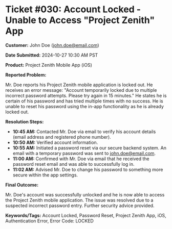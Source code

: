 # Ticket #030:  Account Locked - Unable to Access "Project Zenith" App

**Customer:** John Doe (john.doe@email.com)

**Date Submitted:** 2024-10-27 10:30 AM PST

**Product:** Project Zenith Mobile App (iOS)

**Reported Problem:**

Mr. Doe reports his Project Zenith mobile application is locked out. He receives an error message:  "Account temporarily locked due to multiple incorrect password attempts. Please try again in 15 minutes."  He states he is certain of his password and has tried multiple times with no success.  He is unable to reset his password using the in-app functionality as he is already locked out.

**Resolution Steps:**

* **10:45 AM:**  Contacted Mr. Doe via email to verify his account details (email address and registered phone number).
* **10:50 AM:** Verified account information.
* **10:55 AM:**  Initiated a password reset via our secure backend system. An email with a temporary password was sent to john.doe@email.com.
* **11:00 AM:** Confirmed with Mr. Doe via email that he received the password reset email and was able to successfully log in.
* **11:02 AM:**  Advised Mr. Doe to change his password to something more secure within the app settings.

**Final Outcome:**

Mr. Doe's account was successfully unlocked and he is now able to access the Project Zenith mobile application.  The issue was resolved due to a suspected incorrect password entry.  Further security advice provided.

**Keywords/Tags:** Account Locked, Password Reset, Project Zenith App, iOS, Authentication Error, Error Code: LOCKED


